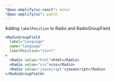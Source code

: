 ```yaml
---
"@aws-amplify/ui-react": minor
"@aws-amplify/ui": patch
---
```


Adding `labelPosition` to Radio and RadioGroupField

```jsx
<RadioGroupField
  label="Language"
  name="language"
  labelPosition="start"
>
  <Radio value="html">html</Radio>
  <Radio value="css">css</Radio>
  <Radio value="javascript">javascript</Radio>
</RadioGroupField>
```
